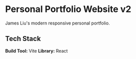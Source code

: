 # Personal Portfolio Website v2

James Liu's modern responsive personal portfolio.

## Tech Stack

  **Build Tool:** Vite
  **Library:** React

 

